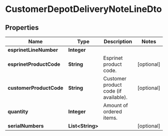 
# CustomerDepotDeliveryNoteLineDto

## Properties
Name | Type | Description | Notes
------------ | ------------- | ------------- | -------------
**esprinetLineNumber** | **Integer** |  | 
**esprinetProductCode** | **String** | Esprinet product code. |  [optional]
**customerProductCode** | **String** | Customer product code (if available). |  [optional]
**quantity** | **Integer** | Amount of ordered items. | 
**serialNumbers** | **List&lt;String&gt;** |  |  [optional]



